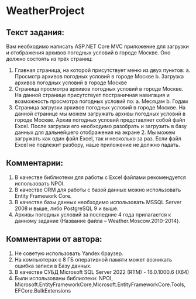 # WeatherProject
## Текст задания:
Вам необходимо написать ASP.NET Core MVC приложение для загрузки и отображения архивов погодных условий в городе Москве. Оно должно состоять из трёх страниц:
1.	Главная страница, на которой присутствует меню из двух пунктов:
a.	Просмотр архивов погодных условий в городе Москве
b.	Загрузка архивов погодных условий в городе Москве
2.	Страница просмотра архивов погодных условий в городе Москве. На данной странице присутствует постраничная навигация и возможность просмотра погодных условий по:
a.	Месяцам
b.	Годам
3.	Страница загрузки архивов погодных условий в городе Москве. На данной странице мы можем загружать архивы погодных условий в городе Москве. Архив погодных условий представляет собой файл Excel. После загрузки его необходимо разобрать и загрузить в базу данных для дальнейшего отображения на экране 2. Мы можем загружать как один файл Excel, так и несколько за раз. Если файл Excel не подлежит разбору, наше приложение не должно падать.
## Комментарии:
1.	В качестве библиотеки для работы с Excel файлами рекомендуется использовать NPOI.
2.	В качестве ORM для работы с базой данных можно использовать Entity Framework Core.
3.	В качестве базы данных необходимо использовать MSSQL Server 2008 и выше, либо PostgreSQL 9 и выше.
4.	Архивы погодных условий за последние 4 года прилагается к данному задание (Название файла – Weather.Moscow.2010-2014).
## Комментарии от автора:
1.	Не советую использовать Yandex браузер.
2.	На компьютерах с 8 ГБ оперативной памяти может возникать ошибка записи в Базу данных.
3.	В качестве СУБД Microsoft SQL Server 2022 (RTM) - 16.0.1000.6 (X64)   
4.	Были использованы библиотеки: NPOI, Microsoft.EntityFrameworkCore,Microsoft.EntityFrameworkCore.Tools, EFCore.BulkExtensions

